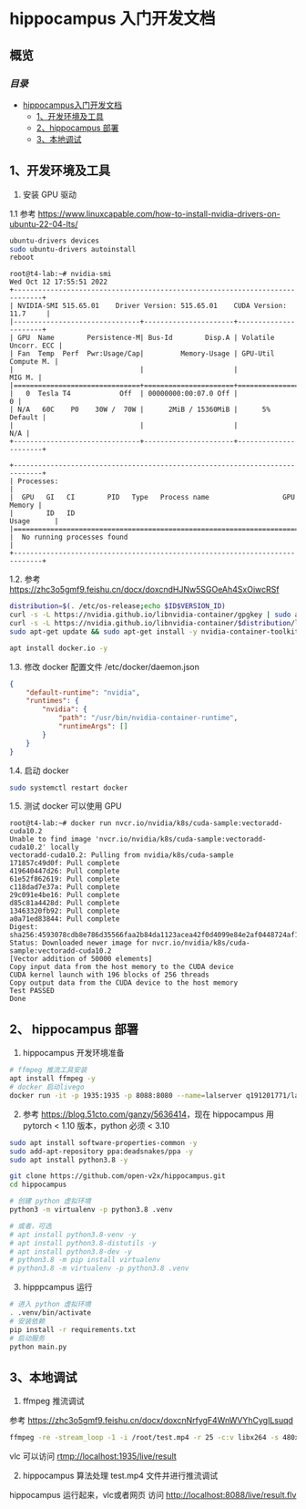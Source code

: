 # hippocampus 入门开发文档

## 概览

### _目录_

<!-- @import "[TOC]" {cmd="toc" depthFrom=1 depthTo=6 orderedList=false} -->

<!-- code_chunk_output -->

- [hippocampus入门开发文档](#hippocampus-入门开发文档)
  - [1、开发环境及工具](#开发环境及工具)
  - [2、hippocampus 部署](#hippocampus-部署)
  - [3、本地调试](#本地调试)

<!-- code_chunk_output -->

## 1、开发环境及工具

1. 安装 GPU 驱动

1.1 参考 <https://www.linuxcapable.com/how-to-install-nvidia-drivers-on-ubuntu-22-04-lts/>

```bash
ubuntu-drivers devices
sudo ubuntu-drivers autoinstall
reboot
```

```console
root@t4-lab:~# nvidia-smi
Wed Oct 12 17:55:51 2022       
+-----------------------------------------------------------------------------+
| NVIDIA-SMI 515.65.01    Driver Version: 515.65.01    CUDA Version: 11.7     |
|-------------------------------+----------------------+----------------------+
| GPU  Name        Persistence-M| Bus-Id        Disp.A | Volatile Uncorr. ECC |
| Fan  Temp  Perf  Pwr:Usage/Cap|         Memory-Usage | GPU-Util  Compute M. |
|                               |                      |               MIG M. |
|===============================+======================+======================|
|   0  Tesla T4            Off  | 00000000:00:07.0 Off |                    0 |
| N/A   60C    P0    30W /  70W |      2MiB / 15360MiB |      5%      Default |
|                               |                      |                  N/A |
+-------------------------------+----------------------+----------------------+

+-----------------------------------------------------------------------------+
| Processes:                                                                  |
|  GPU   GI   CI        PID   Type   Process name                  GPU Memory |
|        ID   ID                                                   Usage      |
|=============================================================================|
|  No running processes found                                                 |
+-----------------------------------------------------------------------------+
```

1.2. 参考 <https://zhc3o5gmf9.feishu.cn/docx/doxcndHJNw5SGOeAh4SxOiwcRSf>

```bash
distribution=$(. /etc/os-release;echo $ID$VERSION_ID)
curl -s -L https://nvidia.github.io/libnvidia-container/gpgkey | sudo apt-key add -
curl -s -L https://nvidia.github.io/libnvidia-container/$distribution/libnvidia-container.list | sudo tee /etc/apt/sources.list.d/libnvidia-container.list
sudo apt-get update && sudo apt-get install -y nvidia-container-toolkit

apt install docker.io -y
```

1.3. 修改 docker 配置文件 /etc/docker/daemon.json

```json
{
    "default-runtime": "nvidia",
    "runtimes": {
        "nvidia": {
            "path": "/usr/bin/nvidia-container-runtime",
            "runtimeArgs": []
        }
    }
}
```

1.4. 启动 docker

```bash
sudo systemctl restart docker
```

1.5. 测试 docker 可以使用 GPU

```console
root@t4-lab:~# docker run nvcr.io/nvidia/k8s/cuda-sample:vectoradd-cuda10.2
Unable to find image 'nvcr.io/nvidia/k8s/cuda-sample:vectoradd-cuda10.2' locally
vectoradd-cuda10.2: Pulling from nvidia/k8s/cuda-sample
171857c49d0f: Pull complete 
419640447d26: Pull complete 
61e52f862619: Pull complete 
c118dad7e37a: Pull complete 
29c091e4be16: Pull complete 
d85c81a4428d: Pull complete 
13463320fb92: Pull complete 
a0a71ed83844: Pull complete 
Digest: sha256:4593078cdb8e786d35566faa2b84da1123acea42f0d4099e84e2af0448724af1
Status: Downloaded newer image for nvcr.io/nvidia/k8s/cuda-sample:vectoradd-cuda10.2
[Vector addition of 50000 elements]
Copy input data from the host memory to the CUDA device
CUDA kernel launch with 196 blocks of 256 threads
Copy output data from the CUDA device to the host memory
Test PASSED
Done
```

## 2、 hippocampus 部署

1. hippocampus 开发环境准备

```bash
# ffmpeg 推流工具安装
apt install ffmpeg -y
# docker 启动livego
docker run -it -p 1935:1935 -p 8088:8080 --name=lalserver q191201771/lal /lal/bin/lalserver -c /lal/conf/lalserver.conf.json
```

2. 参考 <https://blog.51cto.com/ganzy/5636414>，现在 hippocampus 用 pytorch < 1.10 版本，python 必须 < 3.10

```bash
sudo apt install software-properties-common -y
sudo add-apt-repository ppa:deadsnakes/ppa -y
sudo apt install python3.8 -y

git clone https://github.com/open-v2x/hippocampus.git
cd hippocampus

# 创建 python 虚拟环境
python3 -m virtualenv -p python3.8 .venv

# 或者，可选
# apt install python3.8-venv -y
# apt install python3.8-distutils -y
# apt install python3.8-dev -y
# python3.8 -m pip install virtualenv
# python3.8 -m virtualenv -p python3.8 .venv
```

3. hipppcampus 运行

```bash
# 进入 python 虚拟环境
. .venv/bin/activate
# 安装依赖
pip install -r requirements.txt
# 启动服务
python main.py
```

## 3、本地调试

1. ffmpeg 推流调试

参考 <https://zhc3o5gmf9.feishu.cn/docx/doxcnNrfygF4WnWVYhCygILsuqd>

```bash
ffmpeg -re -stream_loop -1 -i /root/test.mp4 -r 25 -c:v libx264 -s 480x270 -f flv rtmp://localhost:1935/live/cam_3
```

vlc 可以访问 <rtmp://localhost:1935/live/result>

2. hippocampus 算法处理 test.mp4 文件并进行推流调试

hippocampus 运行起来，vlc或者网页 访问 <http://localhost:8088/live/result.flv>
